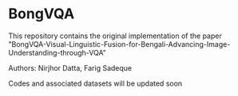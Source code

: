 # BongVQA

This repository contains the original implementation of the paper "BongVQA-Visual-Linguistic-Fusion-for-Bengali-Advancing-Image-Understanding-through-VQA"

Authors: Nirjhor Datta, Farig Sadeque

Codes and associated datasets will be updated soon
